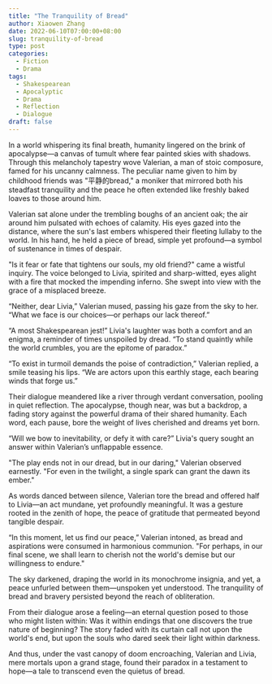 ```yaml
---
title: "The Tranquility of Bread"
author: Xiaowen Zhang
date: 2022-06-10T07:00:00+08:00
slug: tranquility-of-bread
type: post
categories:
  - Fiction
  - Drama
tags:
  - Shakespearean
  - Apocalyptic
  - Drama
  - Reflection
  - Dialogue
draft: false
---
```


In a world whispering its final breath, humanity lingered on the brink of apocalypse—a canvas of tumult where fear painted skies with shadows. Through this melancholy tapestry wove Valerian, a man of stoic composure, famed for his uncanny calmness. The peculiar name given to him by childhood friends was "平静的bread," a moniker that mirrored both his steadfast tranquility and the peace he often extended like freshly baked loaves to those around him.

Valerian sat alone under the trembling boughs of an ancient oak; the air around him pulsated with echoes of calamity. His eyes gazed into the distance, where the sun's last embers whispered their fleeting lullaby to the world. In his hand, he held a piece of bread, simple yet profound—a symbol of sustenance in times of despair.

"Is it fear or fate that tightens our souls, my old friend?" came a wistful inquiry. The voice belonged to Livia, spirited and sharp-witted, eyes alight with a fire that mocked the impending inferno. She swept into view with the grace of a misplaced breeze.

“Neither, dear Livia,” Valerian mused, passing his gaze from the sky to her. “What we face is our choices—or perhaps our lack thereof.”

“A most Shakespearean jest!” Livia's laughter was both a comfort and an enigma, a reminder of times unspoiled by dread. “To stand quaintly while the world crumbles, you are the epitome of paradox.”

“To exist in turmoil demands the poise of contradiction,” Valerian replied, a smile teasing his lips. “We are actors upon this earthly stage, each bearing winds that forge us.”

Their dialogue meandered like a river through verdant conversation, pooling in quiet reflection. The apocalypse, though near, was but a backdrop, a fading story against the powerful drama of their shared humanity. Each word, each pause, bore the weight of lives cherished and dreams yet born.

“Will we bow to inevitability, or defy it with care?” Livia's query sought an answer within Valerian’s unflappable essence.

"The play ends not in our dread, but in our daring," Valerian observed earnestly. "For even in the twilight, a single spark can grant the dawn its ember."

As words danced between silence, Valerian tore the bread and offered half to Livia—an act mundane, yet profoundly meaningful. It was a gesture rooted in the zenith of hope, the peace of gratitude that permeated beyond tangible despair.

“In this moment, let us find our peace,” Valerian intoned, as bread and aspirations were consumed in harmonious communion. "For perhaps, in our final scene, we shall learn to cherish not the world's demise but our willingness to endure."

The sky darkened, draping the world in its monochrome insignia, and yet, a peace unfurled between them—unspoken yet understood. The tranquility of bread and bravery persisted beyond the reach of obliteration.

From their dialogue arose a feeling—an eternal question posed to those who might listen within: Was it within endings that one discovers the true nature of beginning? The story faded with its curtain call not upon the world's end, but upon the souls who dared seek their light within darkness.

And thus, under the vast canopy of doom encroaching, Valerian and Livia, mere mortals upon a grand stage, found their paradox in a testament to hope—a tale to transcend even the quietus of bread.